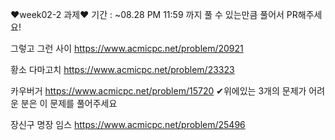 ❤week02-2 과제❤
기간 : ~08.28 PM 11:59 까지
풀 수 있는만큼 풀어서 PR해주세요!

그렇고 그런 사이
https://www.acmicpc.net/problem/20921

황소 다마고치
https://www.acmicpc.net/problem/23323

카우버거
https://www.acmicpc.net/problem/15720
✔위에있는 3개의 문제가 어려운 분은
이 문제를 풀어주세요

장신구 명장 임스
https://www.acmicpc.net/problem/25496
